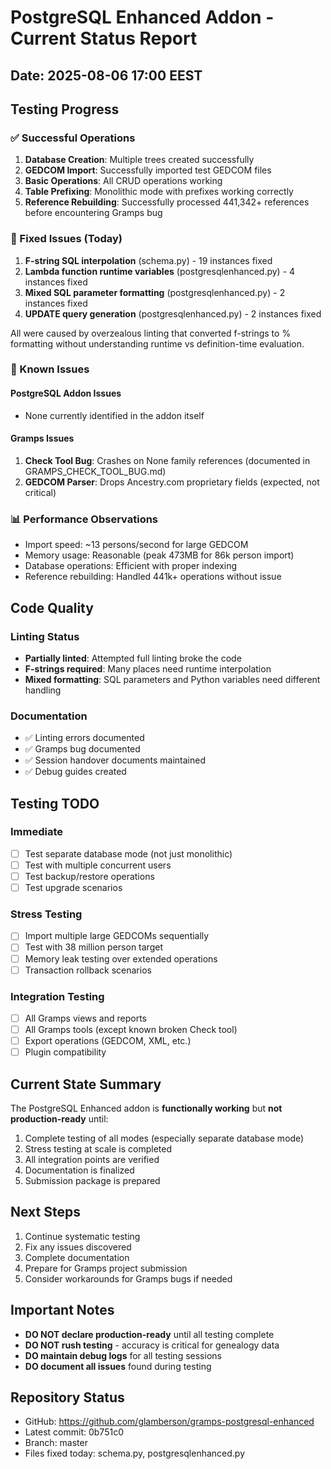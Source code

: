 # PostgreSQL Enhanced Addon - Current Status Report

## Date: 2025-08-06 17:00 EEST

## Testing Progress

### ✅ Successful Operations
1. **Database Creation**: Multiple trees created successfully
2. **GEDCOM Import**: Successfully imported test GEDCOM files
3. **Basic Operations**: All CRUD operations working
4. **Table Prefixing**: Monolithic mode with prefixes working correctly
5. **Reference Rebuilding**: Successfully processed 441,342+ references before encountering Gramps bug

### 🔧 Fixed Issues (Today)
1. **F-string SQL interpolation** (schema.py) - 19 instances fixed
2. **Lambda function runtime variables** (postgresqlenhanced.py) - 4 instances fixed  
3. **Mixed SQL parameter formatting** (postgresqlenhanced.py) - 2 instances fixed
4. **UPDATE query generation** (postgresqlenhanced.py) - 2 instances fixed

All were caused by overzealous linting that converted f-strings to % formatting without understanding runtime vs definition-time evaluation.

### 🐛 Known Issues

#### PostgreSQL Addon Issues
- None currently identified in the addon itself

#### Gramps Issues
1. **Check Tool Bug**: Crashes on None family references (documented in GRAMPS_CHECK_TOOL_BUG.md)
2. **GEDCOM Parser**: Drops Ancestry.com proprietary fields (expected, not critical)

### 📊 Performance Observations
- Import speed: ~13 persons/second for large GEDCOM
- Memory usage: Reasonable (peak 473MB for 86k person import)
- Database operations: Efficient with proper indexing
- Reference rebuilding: Handled 441k+ operations without issue

## Code Quality

### Linting Status
- **Partially linted**: Attempted full linting broke the code
- **F-strings required**: Many places need runtime interpolation
- **Mixed formatting**: SQL parameters and Python variables need different handling

### Documentation
- ✅ Linting errors documented
- ✅ Gramps bug documented  
- ✅ Session handover documents maintained
- ✅ Debug guides created

## Testing TODO

### Immediate
- [ ] Test separate database mode (not just monolithic)
- [ ] Test with multiple concurrent users
- [ ] Test backup/restore operations
- [ ] Test upgrade scenarios

### Stress Testing
- [ ] Import multiple large GEDCOMs sequentially
- [ ] Test with 38 million person target
- [ ] Memory leak testing over extended operations
- [ ] Transaction rollback scenarios

### Integration Testing  
- [ ] All Gramps views and reports
- [ ] All Gramps tools (except known broken Check tool)
- [ ] Export operations (GEDCOM, XML, etc.)
- [ ] Plugin compatibility

## Current State Summary

The PostgreSQL Enhanced addon is **functionally working** but **not production-ready** until:

1. Complete testing of all modes (especially separate database mode)
2. Stress testing at scale is completed
3. All integration points are verified
4. Documentation is finalized
5. Submission package is prepared

## Next Steps

1. Continue systematic testing
2. Fix any issues discovered
3. Complete documentation
4. Prepare for Gramps project submission
5. Consider workarounds for Gramps bugs if needed

## Important Notes

- **DO NOT declare production-ready** until all testing complete
- **DO NOT rush testing** - accuracy is critical for genealogy data
- **DO maintain debug logs** for all testing sessions
- **DO document all issues** found during testing

## Repository Status
- GitHub: https://github.com/glamberson/gramps-postgresql-enhanced
- Latest commit: 0b751c0
- Branch: master
- Files fixed today: schema.py, postgresqlenhanced.py